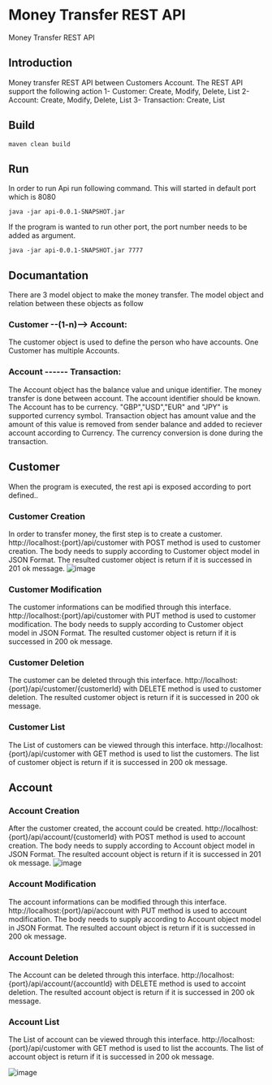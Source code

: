 # Money Transfer REST API
Money Transfer REST API 
## Introduction
Money transfer REST API between Customers Account. The REST API support the following action
1- Customer: Create, Modify, Delete, List
2- Account: Create, Modify, Delete, List
3- Transaction: Create, List
## Build
```
maven clean build
```
## Run
In order to run Api run following command. This will started in default port which is 8080
```
java -jar api-0.0.1-SNAPSHOT.jar
```
If the program is wanted to run other port, the port number needs to be added as argument.
```
java -jar api-0.0.1-SNAPSHOT.jar 7777
```
## Documantation
There are 3 model object to make the money transfer. The model object and relation between these objects as follow
### Customer --(1-n)--> Account: 
The customer object is used to define the person who have accounts. One Customer has multiple Accounts.
### Account ------ Transaction:
The Account object has the balance value and unique identifier. The money transfer is done between account. The account identifier should be known.  The Account has to be currency. "GBP","USD","EUR" and "JPY" is supported currency symbol.
Transaction object has amount value and the amount of this value is removed from sender balance and added to reciever account according to Currency. The currency conversion is done during the transaction.

## Customer
When the program is executed, the rest api is exposed according to port defined..
### Customer Creation
In order to transfer money, the first step is to create a customer.
http://localhost:{port}/api/customer with POST method is used to customer creation. The body needs to supply according to Customer object model in JSON Format.
The resulted customer object is return if it is successed in 201 ok message. 
![image](https://user-images.githubusercontent.com/3469219/55922044-2c0c2d00-5c08-11e9-9dc3-f5283e6f5e03.png)

### Customer Modification
The customer informations can be modified through this interface.
http://localhost:{port}/api/customer with PUT method is used to customer modification. The body needs to supply according to Customer object model in JSON Format.
The resulted customer object is return if it is successed in 200 ok message. 

### Customer Deletion
The customer  can be deleted through this interface.
http://localhost:{port}/api/customer/{customerId} with DELETE method is used to customer deletion. 
The resulted customer object is return if it is successed in 200 ok message. 

### Customer List
The List of customers  can be viewed through this interface.
http://localhost:{port}/api/customer with GET method is used to list the customers. 
The list of customer object is return if it is successed in 200 ok message. 

## Account
### Account Creation
After the customer created, the account could be created. 
http://localhost:{port}/api/account/{customerId} with POST method is used to account creation. The body needs to supply according to Account object model in JSON Format.
The resulted account object is return if it is successed in 201 ok message. 
![image](https://user-images.githubusercontent.com/3469219/55922155-a341c100-5c08-11e9-92a6-418c83c41365.png)

### Account Modification
The account informations can be modified through this interface.
http://localhost:{port}/api/account with PUT method is used to account modification. The body needs to supply according to Account object model in JSON Format.
The resulted account object is return if it is successed in 200 ok message. 

### Account Deletion
The Account  can be deleted through this interface.
http://localhost:{port}/api/account/{accountId} with DELETE method is used to accoint deletion. 
The resulted account object is return if it is successed in 200 ok message. 

### Account List
The List of account  can be viewed through this interface.
http://localhost:{port}/api/customer with GET method is used to list the accounts. 
The list of account object is return if it is successed in 200 ok message. 

![image](https://user-images.githubusercontent.com/3469219/55922290-32e76f80-5c09-11e9-82e1-3da71f08b350.png)

